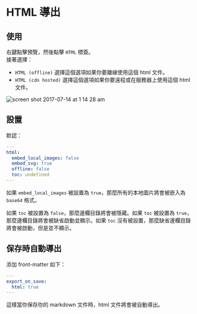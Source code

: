 # HTML 導出  

## 使用
右鍵點擊預覽，然後點擊 `HTML` 標簽。  
接著選擇：

* `HTML (offline)`
選擇這個選項如果你要離線使用這個 html 文件。  
* `HTML (cdn hosted)`
選擇這個選項如果你要遠程或在服務器上使用這個 html 文件。

![screen shot 2017-07-14 at 1 14 28 am](https://user-images.githubusercontent.com/1908863/28200455-d5a12d60-6831-11e7-8572-91d3845ce8cf.png)

## 設置  
默認：
```yaml
---
html:
  embed_local_images: false
  embed_svg: true
  offline: false
  toc: undefined
---
```

如果 `embed_local_images` 被設置為 `true`，那麼所有的本地圖片將會被嵌入為 `base64` 格式。

如果 `toc` 被設置為 `false`，那麼邊欄目錄將會被隱藏。如果 `toc` 被設置為 `true`，那麼邊欄目錄將會被缺省啟動並顯示。如果 `toc` 沒有被設置，那麼缺省邊欄目錄將會被啟動，但是並不顯示。

## 保存時自動導出  
添加 front-matter 如下：
```yaml
---
export_on_save:
  html: true
---
```
這樣當你保存你的 markdown 文件時，html 文件將會被自動導出。

